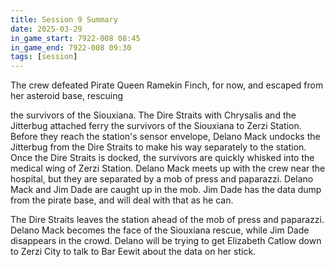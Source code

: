 ```yaml
---
title: Session 9 Summary
date: 2025-03-29
in_game_start: 7922-008 08:45
in_game_end: 7922-008 09:30
tags: [session]
---
```


The crew defeated Pirate Queen Ramekin Finch, for now, and escaped from her asteroid base, rescuing
<!--more --> 
the survivors of the
Siouxiana. The Dire Straits with Chrysalis and the Jitterbug attached ferry the survivors of the Siouxiana to Zerzi
Station. Before they reach the station's sensor envelope, Delano Mack undocks the Jitterbug from the Dire Straits to
make his way separately to the station. Once the Dire Straits is docked, the survivors are quickly whisked into the
medical wing of Zerzi Station. Delano Mack meets up with the crew near the hospital, but they are separated by a mob of
press and paparazzi. Delano Mack and Jim Dade are caught up in the mob. Jim Dade has the data dump from the pirate base,
and will deal with that as he can.

The Dire Straits leaves the station ahead of the mob of press and paparazzi. Delano Mack becomes the face of the
Siouxiana rescue, while Jim Dade disappears in the crowd. Delano will be trying to get Elizabeth Catlow down to Zerzi
City to talk to Bar Eewit about the data on her stick.
